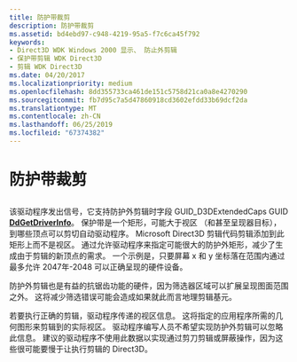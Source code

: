 ```yaml
---
title: 防护带裁剪
description: 防护带裁剪
ms.assetid: bd4ebd97-c948-4219-95a5-f7c6ca45f792
keywords:
- Direct3D WDK Windows 2000 显示、 防止外剪辑
- 保护带剪辑 WDK Direct3D
- 剪辑 WDK Direct3D
ms.date: 04/20/2017
ms.localizationpriority: medium
ms.openlocfilehash: 8dd355733ca461de151c5758d21ca0a8e4270290
ms.sourcegitcommit: fb7d95c7a5d47860918cd3602efdd33b69dcf2da
ms.translationtype: MT
ms.contentlocale: zh-CN
ms.lasthandoff: 06/25/2019
ms.locfileid: "67374382"
---
```

# <a name="guard-band-clipping"></a>防护带裁剪


## <span id="ddk_guard_band_clipping_gg"></span><span id="DDK_GUARD_BAND_CLIPPING_GG"></span>


该驱动程序发出信号，它支持防护外剪辑时字段 GUID\_D3DExtendedCaps GUID [ **DdGetDriverInfo**](https://docs.microsoft.com/windows/desktop/api/ddrawint/nc-ddrawint-pdd_getdriverinfo)。 保护带是一个矩形，可能大于视区 （和甚至呈现器目标），到哪些顶点可以剪切自动驱动程序。 Microsoft Direct3D 剪辑代码剪辑添加到此矩形上而不是视区。 通过允许驱动程序来指定可能很大的防护外矩形，减少了生成由于剪辑的新顶点的需求。 一个示例是，只要屏幕 x 和 y 坐标落在范围内通过最多允许 2047年-2048 可以正确呈现的硬件设备。

防护外剪辑也是有益的抗锯齿功能的硬件，因为筛选器区域可以扩展呈现图面范围之外。 这将减少筛选错误可能会造成如果就此而言地理剪辑基元。

若要执行正确的剪辑，驱动程序传递的视区信息。 这将指定的应用程序所需的几何图形来剪辑到的实际视区。 驱动程序编写人员不希望实现防护外剪辑可以忽略此信息。 建议的驱动程序不使用此数据以实现通过剪刀剪辑或屏蔽操作，因为这些很可能要慢于让执行剪辑的 Direct3D。

 

 





